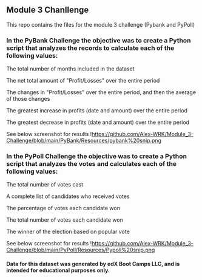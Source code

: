 ## Module 3 Chanllenge

This repo contains the files for the module 3 challenge (Pybank and PyPoll)

### In the PyBank Challenge the objective was to create a Python script that analyzes the records to calculate each of the following values:

The total number of months included in the dataset

The net total amount of "Profit/Losses" over the entire period

The changes in "Profit/Losses" over the entire period, and then the average of those changes

The greatest increase in profits (date and amount) over the entire period

The greatest decrease in profits (date and amount) over the entire period

See below screenshot for results
!https://github.com/Alex-WRK/Module_3-Challenge/blob/main/PyBank/Resources/pybank%20snip.png

### In the PyPoll Challenge the objective was to create a Python script that analyzes the votes and calculates each of the following values:

The total number of votes cast

A complete list of candidates who received votes

The percentage of votes each candidate won

The total number of votes each candidate won

The winner of the election based on popular vote

See below screenshot for results
!https://github.com/Alex-WRK/Module_3-Challenge/blob/main/PyPoll/Resources/Pypoll%20snip.png

#### Data for this dataset was generated by edX Boot Camps LLC, and is intended for educational purposes only.
